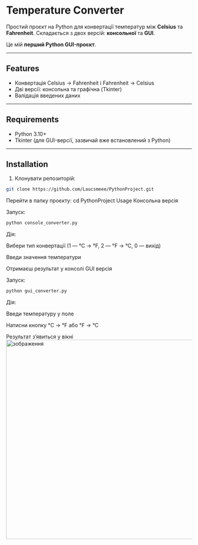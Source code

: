 # Temperature Converter

Простий проєкт на Python для конвертації температур між **Celsius** та **Fahrenheit**. Складається з двох версій: **консольної** та **GUI**.

Це мій **перший Python GUI-проєкт**.

---

## Features

- Конвертація Celsius → Fahrenheit і Fahrenheit → Celsius
- Дві версії: консольна та графічна (Tkinter)
- Валідація введених даних

---

## Requirements

- Python 3.10+
- Tkinter (для GUI-версії, зазвичай вже встановлений з Python)

---

## Installation

1. Клонувати репозиторій:
```bash
git clone https://github.com/Laucsmeee/PythonProject.git
```
Перейти в папку проєкту:
cd PythonProject
Usage
Консольна версія

Запуск:
```bash
python console_converter.py
```
Дія:

Вибери тип конвертації (1 — °C → °F, 2 — °F → °C, 0 — вихід)

Введи значення температури

Отримаєш результат у консолі
GUI версія

Запуск:
```bash
python gui_converter.py
```
Дія:

Введи температуру у поле

Натисни кнопку °C → °F або °F → °C

Результат з’явиться у вікні
<img width="628" height="539" alt="зображення" src="https://github.com/user-attachments/assets/6d25dde4-4563-4234-9b03-459879e4381f" />
